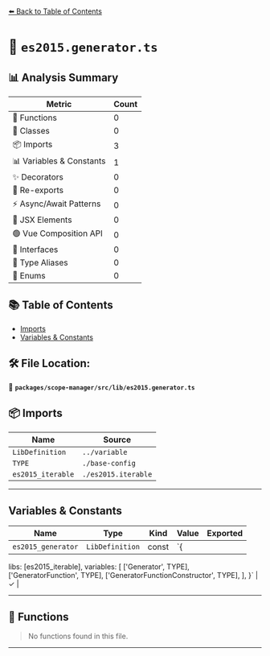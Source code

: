 [⬅️ Back to Table of Contents](../../../../index.md)

# 📄 `es2015.generator.ts`

## 📊 Analysis Summary

| Metric | Count |
|--------|-------|
| 🔧 Functions | 0 |
| 🧱 Classes | 0 |
| 📦 Imports | 3 |
| 📊 Variables & Constants | 1 |
| ✨ Decorators | 0 |
| 🔄 Re-exports | 0 |
| ⚡ Async/Await Patterns | 0 |
| 💠 JSX Elements | 0 |
| 🟢 Vue Composition API | 0 |
| 📐 Interfaces | 0 |
| 📑 Type Aliases | 0 |
| 🎯 Enums | 0 |

## 📚 Table of Contents

- [Imports](#imports)
- [Variables & Constants](#variables-constants)

## 🛠️ File Location:
📂 **`packages/scope-manager/src/lib/es2015.generator.ts`**

## 📦 Imports

| Name | Source |
|------|--------|
| `LibDefinition` | `../variable` |
| `TYPE` | `./base-config` |
| `es2015_iterable` | `./es2015.iterable` |


---

## Variables & Constants

| Name | Type | Kind | Value | Exported |
|------|------|------|-------|----------|
| `es2015_generator` | `LibDefinition` | const | `{
  libs: [es2015_iterable],
  variables: [
    ['Generator', TYPE],
    ['GeneratorFunction', TYPE],
    ['GeneratorFunctionConstructor', TYPE],
  ],
}` | ✓ |


---

## 🔧 Functions

> No functions found in this file.


---